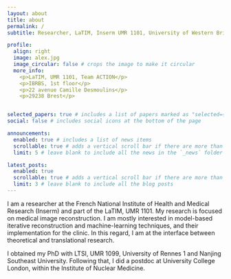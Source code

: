 ```yaml
---
layout: about
title: about
permalink: /
subtitle: Researcher, LaTIM, Inserm UMR 1101, University of Western Brittany, Brest, France.

profile:
  align: right
  image: alex.jpg
  image_circular: false # crops the image to make it circular
  more_info: 
    <p>LaTIM, UMR 1101, Team ACTION</p>
    <p>IBRBS, 1st floor</p>
    <p>22 avenue Camille Desmoulins</p>
    <p>29238 Brest</p>


selected_papers: true # includes a list of papers marked as "selected={true}"
social: false # includes social icons at the bottom of the page

announcements:
  enabled: true # includes a list of news items
  scrollable: true # adds a vertical scroll bar if there are more than 3 news items
  limit: 5 # leave blank to include all the news in the `_news` folder

latest_posts:
  enabled: true
  scrollable: true # adds a vertical scroll bar if there are more than 3 new posts items
  limit: 3 # leave blank to include all the blog posts
---
```


I am a researcher at the French National Institute of Health and Medical Research (Inserm) and part of the LaTIM, UMR 1101. My research is focused on medical image reconstruction. I am mostly interested in model-based iterative reconstruction and machine-learning techniques, and their implementation for the clinic. In this regard, I am at the interface between theoretical and translational research.

I obtained my PhD with LTSI, UMR 1099, University of Rennes 1 and Nanjing Southeast University. Following that, I did a postdoc at University College London, within the Institute of Nuclear Medicine.

